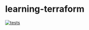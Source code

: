 # learning-terraform

[![tests](https://github.com/ericminio/learning-terraform/actions/workflows/tests.yml/badge.svg)](https://github.com/ericminio/learning-terraform/actions/workflows/tests.yml)
